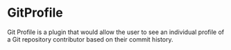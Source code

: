 # GitProfile
Git Profile is a plugin that would allow the user to see an individual profile of a Git repository contributor based on their commit history.
